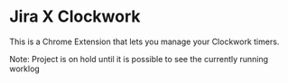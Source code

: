 # Jira X Clockwork

This is a Chrome Extension that lets you manage your Clockwork timers.

Note: Project is on hold until it is possible to see the currently running worklog
